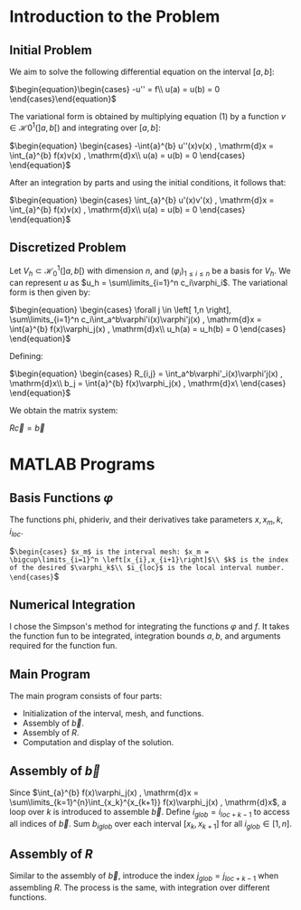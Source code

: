 # Introduction to the Problem

## Initial Problem

We aim to solve the following differential equation on the interval $\left[a,b\right]$:

$`\begin{equation}\begin{cases} -u'' = f\\ u(a) = u(b) = 0 \end{cases}\end{equation}`$

The variational form is obtained by multiplying equation (1) by a function $v \in \mathcal{H}0^1(\left]a,b\right[)$ and integrating over $\left[a,b\right]$:

$`\begin{equation}
\begin{cases}
-\int{a}^{b} u''(x)v(x) , \mathrm{d}x = \int_{a}^{b} f(x)v(x) , \mathrm{d}x\\
u(a) = u(b) = 0
\end{cases}
\end{equation}`$

After an integration by parts and using the initial conditions, it follows that:

$`\begin{equation}
\begin{cases}
\int_{a}^{b} u'(x)v'(x) , \mathrm{d}x = \int_{a}^{b} f(x)v(x) , \mathrm{d}x\\
u(a) = u(b) = 0
\end{cases}
\end{equation}`$

## Discretized Problem

Let $`V_h \subset \mathcal{H}_{0}^1(\left]a,b\right[)`$ with dimension $n$, and $`(\varphi_i)_{1\leq i\leq n}`$ be a basis for $V_h$. We can represent $u$ as $u_h = \sum\limits_{i=1}^n c_i\varphi_i$. The variational form is then given by:

$`\begin{equation}
\begin{cases}
\forall j \in \left[ 1,n \right], \sum\limits_{i=1}^n c_i\int_a^b\varphi'i(x)\varphi'j(x) , \mathrm{d}x = \int{a}^{b} f(x)\varphi_j(x) , \mathrm{d}x\\
u_h(a) = u_h(b) = 0
\end{cases}
\end{equation}`$

Defining:

$`\begin{equation}
\begin{cases}
R_{i,j} = \int_a^b\varphi'_i(x)\varphi'j(x) , \mathrm{d}x\\
b_j = \int{a}^{b} f(x)\varphi_j(x) , \mathrm{d}x\
\end{cases}
\end{equation}`$

We obtain the matrix system:

$`\begin{equation}
R\vec{c} = \vec{b}
\end{equation}`$

# MATLAB Programs

## Basis Functions $`\varphi`$

The functions phi, phideriv, and their derivatives take parameters $x,x_m,k,i_{loc}$.

$`\begin{cases}
$x_m$ is the interval mesh: $x_m = \bigcup\limits_{i=1}^n \left[x_{i},x_{i+1}\right]$\\
$k$ is the index of the desired $\varphi_k$\\
$i_{loc}$ is the local interval number.
\end{cases}`$

## Numerical Integration

I chose the Simpson's method for integrating the functions $\varphi$ and $f$. It takes the function fun to be integrated, integration bounds $a,b$, and arguments required for the function fun.

## Main Program

The main program consists of four parts:

- Initialization of the interval, mesh, and functions.
- Assembly of $\vec{b}$.
- Assembly of $R$.
- Computation and display of the solution.

## Assembly of $`\vec{b}`$
Since $\int_{a}^{b} f(x)\varphi_j(x) , \mathrm{d}x = \sum\limits_{k=1}^{n}\int_{x_k}^{x_{k+1}} f(x)\varphi_j(x) , \mathrm{d}x$, a loop over $k$ is introduced to assemble $\vec{b}$. Define $i_{glob} = i_{loc+k-1}$ to access all indices of $\vec{b}$. Sum $b_{iglob}$ over each interval $\left[x_{k},x_{k+1}\right]$ for all $i_{glob} \in \left[ 1,n \right]$.

## Assembly of $R$
Similar to the assembly of $\vec{b}$, introduce the index $j_{glob} = j_{loc+k-1}$ when assembling $R$. The process is the same, with integration over different functions.
